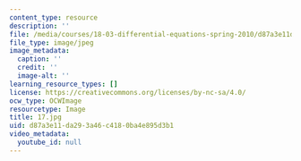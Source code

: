 ```yaml
---
content_type: resource
description: ''
file: /media/courses/18-03-differential-equations-spring-2010/d87a3e11da293a46c4180ba4e895d3b1_17.jpg
file_type: image/jpeg
image_metadata:
  caption: ''
  credit: ''
  image-alt: ''
learning_resource_types: []
license: https://creativecommons.org/licenses/by-nc-sa/4.0/
ocw_type: OCWImage
resourcetype: Image
title: 17.jpg
uid: d87a3e11-da29-3a46-c418-0ba4e895d3b1
video_metadata:
  youtube_id: null
---
```

